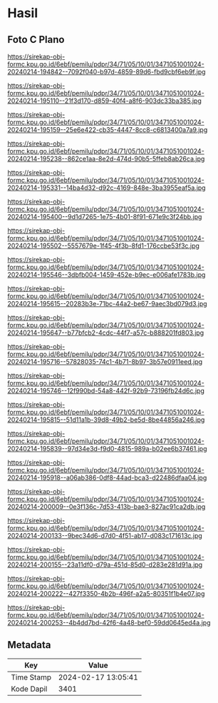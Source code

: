 # Hasil

## Foto C Plano

https://sirekap-obj-formc.kpu.go.id/6ebf/pemilu/pdpr/34/71/05/10/01/3471051001024-20240214-194842--7092f040-b97d-4859-89d6-fbd9cbf6eb9f.jpg

https://sirekap-obj-formc.kpu.go.id/6ebf/pemilu/pdpr/34/71/05/10/01/3471051001024-20240214-195110--21f3d170-d859-40f4-a8f6-903dc33ba385.jpg

https://sirekap-obj-formc.kpu.go.id/6ebf/pemilu/pdpr/34/71/05/10/01/3471051001024-20240214-195159--25e6e422-cb35-4447-8cc8-c6813400a7a9.jpg

https://sirekap-obj-formc.kpu.go.id/6ebf/pemilu/pdpr/34/71/05/10/01/3471051001024-20240214-195238--862ce1aa-8e2d-474d-90b5-5ffeb8ab26ca.jpg

https://sirekap-obj-formc.kpu.go.id/6ebf/pemilu/pdpr/34/71/05/10/01/3471051001024-20240214-195331--14ba4d32-d92c-4169-848e-3ba3955eaf5a.jpg

https://sirekap-obj-formc.kpu.go.id/6ebf/pemilu/pdpr/34/71/05/10/01/3471051001024-20240214-195400--9d1d7265-1e75-4b01-8f91-671e9c3f24bb.jpg

https://sirekap-obj-formc.kpu.go.id/6ebf/pemilu/pdpr/34/71/05/10/01/3471051001024-20240214-195502--5557679e-1f45-4f3b-8fd1-176ccbe53f3c.jpg

https://sirekap-obj-formc.kpu.go.id/6ebf/pemilu/pdpr/34/71/05/10/01/3471051001024-20240214-195546--3dbfb004-1459-452e-b9ec-e006afe1783b.jpg

https://sirekap-obj-formc.kpu.go.id/6ebf/pemilu/pdpr/34/71/05/10/01/3471051001024-20240214-195615--20283b3e-71bc-44a2-be67-9aec3bd079d3.jpg

https://sirekap-obj-formc.kpu.go.id/6ebf/pemilu/pdpr/34/71/05/10/01/3471051001024-20240214-195647--b77bfcb2-4cdc-44f7-a57c-b888201fd803.jpg

https://sirekap-obj-formc.kpu.go.id/6ebf/pemilu/pdpr/34/71/05/10/01/3471051001024-20240214-195716--57828035-74c1-4b71-8b97-3b57e0911eed.jpg

https://sirekap-obj-formc.kpu.go.id/6ebf/pemilu/pdpr/34/71/05/10/01/3471051001024-20240214-195746--12f990bd-54a8-442f-92b9-73196fb24d6c.jpg

https://sirekap-obj-formc.kpu.go.id/6ebf/pemilu/pdpr/34/71/05/10/01/3471051001024-20240214-195815--51d11a1b-39d8-49b2-be5d-8be44856a246.jpg

https://sirekap-obj-formc.kpu.go.id/6ebf/pemilu/pdpr/34/71/05/10/01/3471051001024-20240214-195839--97d34e3d-f9d0-4815-989a-b02ee6b37461.jpg

https://sirekap-obj-formc.kpu.go.id/6ebf/pemilu/pdpr/34/71/05/10/01/3471051001024-20240214-195918--a06ab386-0df8-44ad-bca3-d22486dfaa04.jpg

https://sirekap-obj-formc.kpu.go.id/6ebf/pemilu/pdpr/34/71/05/10/01/3471051001024-20240214-200009--0e3f136c-7d53-413b-bae3-827ac91ca2db.jpg

https://sirekap-obj-formc.kpu.go.id/6ebf/pemilu/pdpr/34/71/05/10/01/3471051001024-20240214-200133--9bec34d6-d7d0-4f51-ab17-d083c171613c.jpg

https://sirekap-obj-formc.kpu.go.id/6ebf/pemilu/pdpr/34/71/05/10/01/3471051001024-20240214-200155--23a11df0-d79a-451d-85d0-d283e281d91a.jpg

https://sirekap-obj-formc.kpu.go.id/6ebf/pemilu/pdpr/34/71/05/10/01/3471051001024-20240214-200222--427f3350-4b2b-496f-a2a5-80351f1b4e07.jpg

https://sirekap-obj-formc.kpu.go.id/6ebf/pemilu/pdpr/34/71/05/10/01/3471051001024-20240214-200253--4b4dd7bd-42f6-4a48-bef0-59dd0645ed4a.jpg


## Metadata

| Key        | Value               |
| ---------- | ------------------- |
| Time Stamp | 2024-02-17 13:05:41 |
| Kode Dapil | 3401                |



